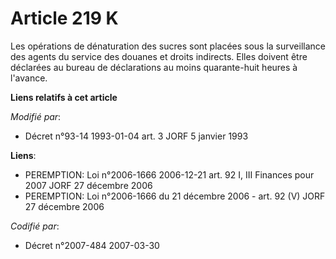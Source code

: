 # Article 219 K

Les opérations de dénaturation des sucres sont placées sous la surveillance des agents du service des douanes et droits
indirects. Elles doivent être déclarées au bureau de déclarations au moins quarante-huit heures à l'avance.

**Liens relatifs à cet article**

_Modifié par_:

  - Décret n°93-14 1993-01-04 art. 3 JORF 5 janvier 1993

**Liens**:

  - PEREMPTION: Loi n°2006-1666 2006-12-21 art. 92 I, III Finances pour 2007 JORF 27 décembre 2006
  - PEREMPTION: Loi n°2006-1666 du 21 décembre 2006 - art. 92 (V) JORF 27 décembre 2006

_Codifié par_:

  - Décret n°2007-484 2007-03-30
